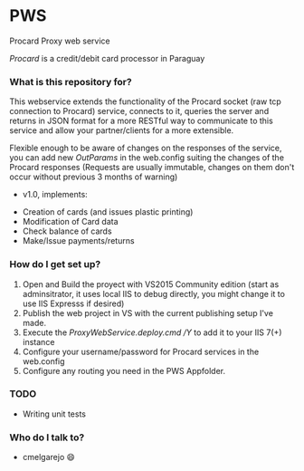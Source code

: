# PWS #

Procard Proxy web service

*Procard* is a credit/debit card processor in Paraguay

### What is this repository for? ###

This webservice extends the functionality of the Procard socket (raw tcp connection to Procard) service, connects to it, queries the server and returns in JSON format for a more RESTful way to communicate to this service and allow your partner/clients for a more extensible.

Flexible enough to be aware of changes on the responses of the service, you can add new *OutParams* in the web.config suiting the changes of the Procard responses (Requests are usually immutable, changes on them don't occur without previous 3 months of warning)

* v1.0, implements:
- Creation of cards (and issues plastic printing)
- Modification of Card data
- Check balance of cards
- Make/Issue payments/returns

### How do I get set up? ###

1. Open and Build the proyect with VS2015 Community edition (start as adminsitrator, it uses local IIS to debug directly, you might change it to use IIS Expresss if desired)
2. Publish the web project in VS with the current publishing setup I've made.
3. Execute the *ProxyWebService.deploy.cmd /Y* to add it to your IIS 7(+) instance
4. Configure your username/password for Procard services in the web.config
5. Configure any routing you need in the PWS Appfolder.

### TODO ###

* Writing unit tests

### Who do I talk to? ###

* cmelgarejo :smile: